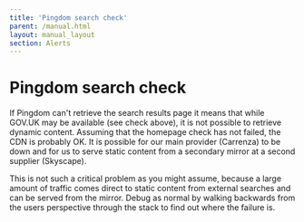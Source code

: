 ```yaml
---
title: 'Pingdom search check'
parent: /manual.html
layout: manual_layout
section: Alerts
---
```


# Pingdom search check

If Pingdom can't retrieve the search results page it means that while
GOV.UK may be available (see check above), it is not possible to
retrieve dynamic content. Assuming that the homepage check has not
failed, the CDN is probably OK. It is possible for our main provider
(Carrenza) to be down and for us to serve static content from a
secondary mirror at a second supplier (Skyscape).

This is not such a critical problem as you might assume, because a large
amount of traffic comes direct to static content from external searches
and can be served from the mirror. Debug as normal by walking backwards
from the users perspective through the stack to find out where the
failure is.


